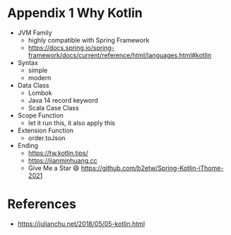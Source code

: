 # Appendix 1 Why Kotlin
* JVM Family
  * highly compatible with Spring Framework
  * https://docs.spring.io/spring-framework/docs/current/reference/html/languages.html#kotlin
* Syntax
  * simple
  * modern
* Data Class
  * Lombok
  * Java 14 record keyword
  * Scala Case Class
* Scope Function
  * let it run this, it also apply this
* Extension Function
  * order.toJson
* Ending
  * https://tw.kotlin.tips/
  * https://jianminhuang.cc
  * Give Me a Star 😄 https://github.com/b2etw/Spring-Kotlin-iThome-2021

# References
* https://julianchu.net/2018/05/05-kotlin.html
